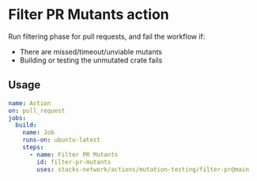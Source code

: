 # Filter PR Mutants action

Run filtering phase for pull requests, and fail the workflow if:
- There are missed/timeout/unviable mutants
- Building or testing the unmutated crate fails

## Usage

```yaml
name: Action
on: pull_request
jobs:
  build:
    name: Job
    runs-on: ubuntu-latest
    steps:
      - name: Filter PR Mutants
        id: filter-pr-mutants
        uses: stacks-network/actions/mutation-testing/filter-pr@main
```
